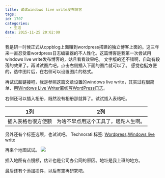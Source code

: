 ```yaml
---
title: 试试windows live write发布博客
tags:
id: 1707
categories:
  - 生活
date: 2015-11-25 20:02:00
---
```


我是研一时候正式从cppblog上面赚到wordpress搭建的独立博客上面的。这三年来一直忍受着wordpress日志编辑器的不人性化。这篇博客是我第一次尝试用windows live write发布博客的，姑且看看效果吧。
文字版的还不错啊，自动有段落的效果了。再试试图片吧。点击右侧插入下面的图片就可以了。
感觉也挺方便的，选中图片后，在右侧可以设置图片的格式。

再试试超链接吧，我是参照这篇文章设置的windows live write，其实过程很简单，[用Windows Live Writer离线写WordPress日志](http://wangbaiyuan.cn/using-windows-live-writer-write-wordpress-offline-logs.html#prettyPhoto)。

右侧还可以插入相册，既然没有相册那就算了。试试插入表格吧。

| 1列    |  2列   |
| --- | --- |
|   插入表格也很方便额  |  为啥不早点用这个工具了，蹉跎人生啊。   |

另外还有个标签选项，也试试吧。
Technorati 标签: <a href="http://technorati.com/tags/Wordpress" rel="tag">Wordpress</a>,<a href="http://technorati.com/tags/Windows+live+write" rel="tag">Windows live write</a>


再来个地图试试。
![](https://c3.staticflickr.com/8/7254/26842910074_17470135e5_o.jpg)

插入地图有点慢额，估计也是公司办公网的原因。地址是我上班的地方。

最后还有个添加插件，以后有空再研究吧。